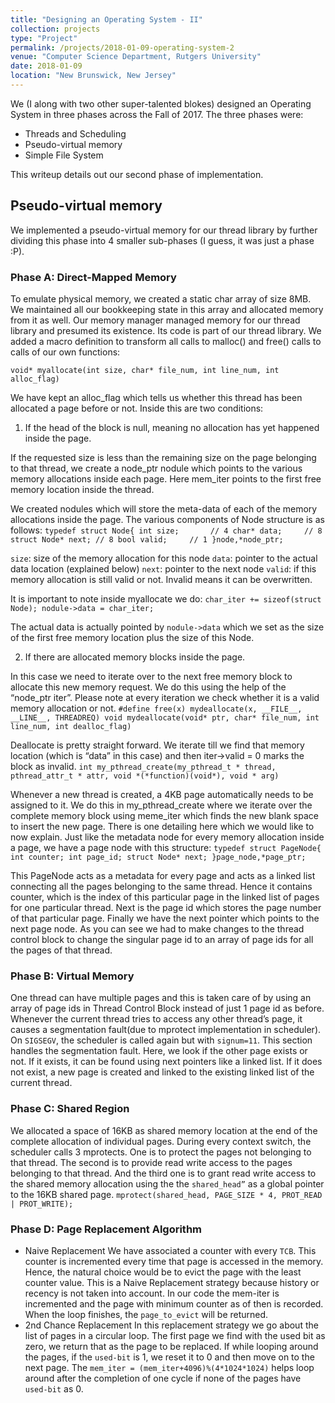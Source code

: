 ```yaml
---
title: "Designing an Operating System - II"
collection: projects
type: "Project"
permalink: /projects/2018-01-09-operating-system-2
venue: "Computer Science Department, Rutgers University"
date: 2018-01-09
location: "New Brunswick, New Jersey"
---
```


We (I along with two other super-talented blokes) designed an Operating System in three phases across the Fall of 2017. The three phases were:
* Threads and Scheduling
* Pseudo-virtual memory
* Simple File System

This writeup details out our second phase of implementation.

## Pseudo-virtual memory

We implemented a pseudo-virtual memory for our thread library by further dividing this phase into 4 smaller sub-phases (I guess, it was just a phase :P).

### Phase A: Direct-Mapped Memory

To emulate physical memory, we created a static char array of size 8MB. We maintained all our bookkeeping state in this array and allocated memory from it as well. Our memory manager managed memory for our thread library and presumed its existence. Its code is part of our thread library. We added a macro definition to transform all calls to malloc() and free() calls to calls of our own functions:

`void* myallocate(int size, char* file_num, int line_num, int alloc_flag)`

We have kept an alloc_flag which tells us whether this thread has been allocated a page before or not.
Inside this are two conditions:
1. If the head of the block is null, meaning no allocation has yet happened inside the page.

If the requested size is less than the remaining size on the page belonging to that thread, we create a node_ptr nodule which points to the various memory allocations inside each page. Here mem_iter points to the first free memory location inside the thread. 


We created nodules which will store the meta-data of each of the memory allocations inside the page.
The various components of Node structure is as follows:
`typedef struct Node{
    int size;       // 4
    char* data;     // 8
    struct Node* next; // 8
    bool valid;     // 1
}node,*node_ptr;`

`size`: size of the memory allocation for this node
`data`: pointer to the actual data location (explained below)
`next`: pointer to the next node
`valid`: if this memory allocation is still valid or not. Invalid means it can be overwritten.

It is important to note inside myallocate we do: 
`char_iter += sizeof(struct Node);
nodule->data = char_iter;`

The actual data is actually pointed by `nodule->data` which we set as the size of the first free memory location plus the size of this Node.

2. If there are allocated memory blocks inside the page.

In this case we need to iterate over to the next free memory block to allocate this new memory request. We do this using the help of the “node_ptr iter”. Please note at every iteration we check whether it is a valid memory allocation or not.
`#define free(x) mydeallocate(x, __FILE__, __LINE__, THREADREQ)
void mydeallocate(void* ptr, char* file_num, int line_num, int dealloc_flag)`

Deallocate is pretty straight forward. We iterate till we find that memory location (which is “data” in this case) and then iter->valid = 0 marks the block as invalid. 
`int my_pthread_create(my_pthread_t * thread, pthread_attr_t * attr, void *(*function)(void*), void * arg)`

Whenever a new thread is created, a 4KB page automatically needs to be assigned to it. We do this in my_pthread_create where we iterate over the complete memory block using meme_iter which finds the new blank space to insert the new page. There is one detailing here which we would like to now explain.
Just like the metadata node for every memory allocation inside a page, we have a page node with this structure:
`typedef struct PageNode{
	int counter;
	int page_id;
    struct Node* next;
}page_node,*page_ptr;`

This PageNode acts as a metadata for every page and acts as a linked list connecting all the pages belonging to the same thread. Hence it contains counter, which is the index of this particular page in the linked list of pages for one particular thread. Next is the page id which stores the page number of that particular page. Finally we have the next pointer which points to the next page node.
As you can see we had to make changes to the thread control block to change the singular page id to an array of page ids for all the pages of that thread.

### Phase B: Virtual Memory

One thread can have multiple pages and this is taken care of by using an array of page ids in Thread Control Block instead of just 1 page id as before. Whenever the current thread tries to access any other thread’s page, it causes a segmentation fault(due to mprotect implementation in scheduler). On `SIGSEGV`, the scheduler is called again but with `signum=11`. This section handles the segmentation fault. Here, we look if the other page exists or not. If it exists, it can be found using next pointers like a linked list. If it does not exist, a new page is created and linked to the existing linked list of the current thread.

### Phase C: Shared Region

We allocated a space of 16KB as shared memory location at the end of the complete allocation of individual pages. During every context switch, the scheduler calls 3 mprotects. One is to protect the pages not belonging to that thread. The second is to provide read write access to the pages belonging to that thread. And the third one is to grant read write access to the shared memory allocation using the the `shared_head”` as a global pointer to the 16KB shared page.
`mprotect(shared_head, PAGE_SIZE * 4, PROT_READ | PROT_WRITE);`


### Phase D: Page Replacement Algorithm

- Naive Replacement
	We have associated a counter with every `TCB`. This counter is incremented every time that page is accessed in the memory. Hence, the natural choice would be to evict the page with the least counter value. This is a Naive Replacement strategy because history or recency is not taken into account. In our code the mem-iter is incremented and the page with minimum counter as of then is recorded. When the loop finishes, the `page_to_evict` will be returned.
- 2nd Chance Replacement
	In this replacement strategy we go about the list of pages in a circular loop. The first page we find with the used bit as zero, we return that as the page to be replaced. If while looping around the pages, if the `used-bit` is 1, we reset it to 0 and then move on to the next page. The `mem_iter = (mem_iter+4096)%(4*1024*1024)` helps loop around after the completion of one cycle if none of the pages have `used-bit` as 0.
